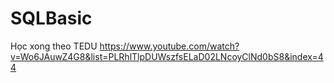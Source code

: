 # SQLBasic
Học xong theo TEDU
https://www.youtube.com/watch?v=Wo6JAuwZ4G8&list=PLRhlTlpDUWszfsELaD02LNcoyClNd0bS8&index=44
